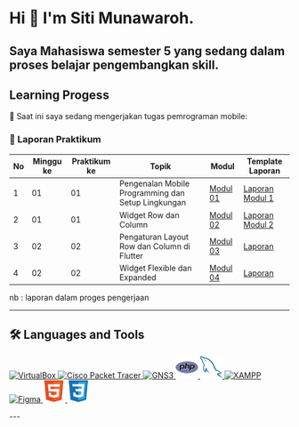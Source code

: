 # Hi 👋 I'm Siti Munawaroh.  

Saya Mahasiswa semester 5 yang sedang dalam proses belajar pengembangkan skill.
---
Learning Progess
---
🔹 Saat ini saya sedang mengerjakan tugas pemrograman mobile:
### 📅 Laporan Praktikum
| No | Minggu ke | Praktikum ke | Topik                                      | Modul    | Template Laporan   |
|----|-----------|--------------|--------------------------------------------|----------|--------------------|
| 1  | 01        | 01           | Pengenalan Mobile Programming dan Setup Lingkungan | [Modul 01](https://docs.google.com/document/d/1aVRJTNYvTpJY1oBlYQX1pxzbSQFfJ98n/edit?rtpof=true&sd=true&tab=t.0) | [Laporan Modul 1 ](https://drive.google.com/file/d/1yY0-ajKA-96jhc7TMBhQyNvI7duu8uEr/view?usp=sharing) |
| 2  | 01        | 01           | Widget Row dan Column                      | [Modul 02](#) | [Laporan Modul 2](https://drive.google.com/file/d/1xksssIEi8YLmi05nL_6IAHqJacrfDwV6/view?usp=sharing) |
| 3  | 02        | 02           | Pengaturan Layout Row dan Column di Flutter | [Modul 03](#) | [Laporan](#) |
| 4  | 02        | 02           | Widget Flexible dan Expanded               | [Modul 04](#) | [Laporan](#) |

nb : laporan dalam  proges pengerjaan

---
## 🛠️ Languages and Tools

<p align="left"> 
  <!-- VirtualBox -->
  <a href="https://www.virtualbox.org/" target="_blank"> 
    <img src="https://www.vectorlogo.zone/logos/virtualbox/virtualbox-icon.svg" alt="VirtualBox" width="40" height="40"/> 
  </a> 
  
 <!-- Cisco Packet Tracer -->
<a href="https://www.netacad.com/courses/packet-tracer" target="_blank"> 
  <img src="https://upload.wikimedia.org/wikipedia/commons/6/64/Cisco_logo.svg" alt="Cisco Packet Tracer" width="40" height="40"/> 
</a> 
  
<!-- GNS3 -->
<a href="https://www.gns3.com/" target="_blank"> 
  <img src="https://upload.wikimedia.org/wikipedia/commons/0/08/GNS3_logo.svg" alt="GNS3" width="40" height="40"/> 
</a>
  
  <!-- PHP -->
  <a href="https://www.php.net/" target="_blank"> 
    <img src="https://raw.githubusercontent.com/devicons/devicon/master/icons/php/php-original.svg" alt="PHP" width="40" height="40"/> 
  </a> 
  
  <!-- MySQL -->
  <a href="https://www.mysql.com/" target="_blank"> 
    <img src="https://raw.githubusercontent.com/devicons/devicon/master/icons/mysql/mysql-original.svg" alt="MySQL" width="40" height="40"/> 
  </a> 
  
  <!-- XAMPP -->
  <a href="https://www.apachefriends.org/" target="_blank"> 
    <img src="https://www.apachefriends.org/images/xampp-logo-ac950edf.svg" alt="XAMPP" width="40" height="40"/> 
  </a> 
  
  <!-- Figma -->
  <a href="https://www.figma.com/" target="_blank"> 
    <img src="https://www.vectorlogo.zone/logos/figma/figma-icon.svg" alt="Figma" width="40" height="40"/> 
  </a> 
  
  <!-- HTML -->
  <a href="https://www.w3.org/html/" target="_blank"> 
    <img src="https://raw.githubusercontent.com/devicons/devicon/master/icons/html5/html5-original.svg" alt="HTML5" width="40" height="40"/> 
  </a> 
  
  <!-- CSS -->
  <a href="https://www.w3schools.com/css/" target="_blank"> 
    <img src="https://raw.githubusercontent.com/devicons/devicon/master/icons/css3/css3-original.svg" alt="CSS3" width="40" height="40"/> 
  </a> 
</p>
---


